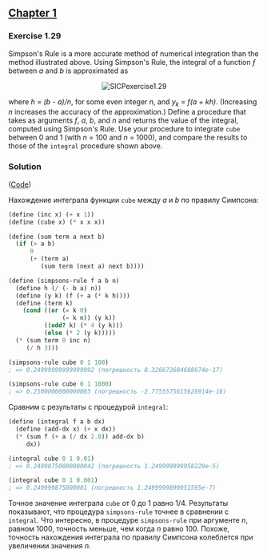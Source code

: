 ## [Chapter 1](../index.md#1-Building-Abstractions-with-Procedures)

### Exercise 1.29

Simpson's Rule is a more accurate method of numerical integration than the method illustrated above. Using Simpson's Rule, the integral of a function _ƒ_ between _a_ and _b_ is approximated as

<p align="center">
  <img src="https://i.ibb.co/zSTgF6Z/SICPexercise1-29.png" alt="SICPexercise1.29">
</p>

where _h = (b - a)/n_, for some even integer _n_, and _y<sub>k</sub> = f(a + kh)_. (Increasing _n_ increases the accuracy of the approximation.) Define a procedure that takes as arguments _f_, _a_, _b_, and _n_ and returns the value of the integral, computed using Simpson's Rule. Use your procedure to integrate `cube` between 0 and 1 (with _n_ = 100 and _n_ = 1000), and compare the results to those of the `integral` procedure shown above.

### Solution

([Code](../../src/Chapter%201/Exercise%201.29.scm))

Нахождение интеграла функции `cube` между _a_ и _b_ по правилу Симпсона:

```scheme
(define (inc x) (+ x 1))
(define (cube x) (* x x x))

(define (sum term a next b)
  (if (> a b)
      0
      (+ (term a)
         (sum term (next a) next b))))

(define (simpsons-rule f a b n)
  (define h (/ (- b a) n))
  (define (y k) (f (+ a (* k h))))
  (define (term k)
    (cond ((or (= k 0)
               (= k n)) (y k))
          ((odd? k) (* 4 (y k)))
          (else (* 2 (y k)))))
  (* (sum term 0 inc n)
     (/ h 3)))

(simpsons-rule cube 0 1 100)
; => 0.24999999999999992 (погрешность 8.326672684688674e-17)

(simpsons-rule cube 0 1 1000)
; => 0.2500000000000003 (погрешность -2.7755575615628914e-16)
```

Сравним с результаты с процедурой `integral`:

```scheme
(define (integral f a b dx)
  (define (add-dx x) (+ x dx))
  (* (sum f (+ a (/ dx 2.0)) add-dx b)
     dx))

(integral cube 0 1 0.01)
; => 0.24998750000000042 (погрешность 1.249999999958229e-5)

(integral cube 0 1 0.001)
; => 0.249999875000001 (погрешность 1.2499999899051595e-7)
```

Точное значение интеграла `cube` от 0 до 1 равно 1/4. Результаты показывают, что процедура `simpsons-rule` точнее в сравнении с `integral`. Что интересно, в процедуре `simpsons-rule` при аргументе _n_, равном 1000, точность меньше, чем когда _n_ равно 100. Похоже, точность нахождения интеграла по правилу Симпсона колеблется при увеличении значения _n_.

